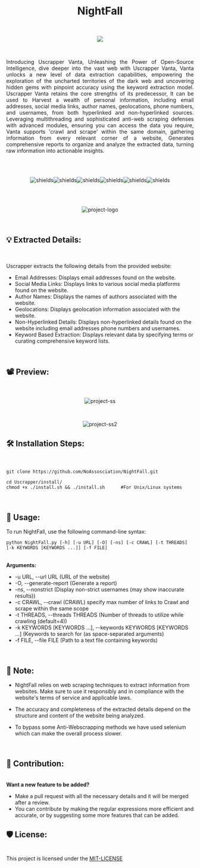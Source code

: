 <h1 align="center" id="title">NightFall</h1><br>

<p align="center"><img src="https://ibb.co/nBPqGwV"
"></p><br>

<p id="description" align="justify">Introducing Uscrapper Vanta, Unleashing the Power of Open-Source Intelligence, dive deeper into the vast web with Uscrapper Vanta, Vanta unlocks a new level of data extraction capabilities, empowering the exploration of the uncharted territories of the dark web and uncovering hidden gems with pinpoint accuracy using the keyword extraction model. Uscrapper Vanta retains the core strengths of its predecessor, It can be used to Harvest a wealth of personal information, including email addresses, social media links, author names, geolocations, phone numbers, and usernames, from both hyperlinked and non-hyperlinked sources. Leveraging multithreading and sophisticated anti-web scraping defenses with advanced modules, ensuring you can access the data you require, Vanta supports 'crawl and scrape' within the same domain, gathering information from every relevant corner of a website, Generates comprehensive reports to organize and analyze the extracted data, turning raw information into actionable insights.</p><br><br>

<p align="center"><img src="https://img.shields.io/badge/Linux-FCC624?style=for-the-badge&amp;logo=linux&amp;logoColor=black" alt="shields"><img src="https://img.shields.io/badge/tmux-1BB91F?style=for-the-badge&amp;logo=tmux&amp;logoColor=white" alt="shields"><img src="https://img.shields.io/badge/windows%20terminal-4D4D4D?style=for-the-badge&amp;logo=windows%20terminal&amp;logoColor=white" alt="shields"><img src="https://img.shields.io/badge/iTerm2-000000?style=for-the-badge&amp;logo=iterm2&amp;logoColor=white" alt="shields"><img src="https://img.shields.io/badge/Python-3776AB?style=for-the-badge&amp;logo=python&amp;logoColor=white" alt="shields"><img src="https://img.shields.io/badge/Tor-7D4698?style=for-the-badge&logo=Tor-Browser&logoColor=white&amp;logo=python&amp;logoColor=white" alt="shields"></p><br><br>

<p align="center"><img src="https://github.com/z0m31en7/Uscrapper/blob/main/Images/Logo.png" alt="project-logo"></p><br>



  
<h2>💡 Extracted Details:</h2><br>

Uscrapper extracts the following details from the provided website:

*   Email Addresses: Displays email addresses found on the website.
*   Social Media Links: Displays links to various social media platforms found on the website.
*   Author Names: Displays the names of authors associated with the website.
*   Geolocations: Displays geolocation information associated with the website.
*   Non-Hyperlinked Details: Displays non-hyperlinked details found on the website including email addresses phone numbers and usernames.
*   Keyword Based Extraction: Displays relevant data by specifying terms or curating comprehensive keyword lists.

<br><h2>📽 Preview:</h2><br>

<p align="center"><img src="https://github.com/z0m31en7/Uscrapper/blob/main/Images/Preview.png" alt="project-ss"></p><br>
<p align="center"><img src="https://github.com/z0m31en7/Uscrapper/blob/main/Images/Preview2.png" alt="project-ss2"></p>


<h2>🛠️ Installation Steps:</h2><br>

```
git clone https://github.com/NoAssosciation/NightFall.git
```
```
cd Uscrapper/install/ 
chmod +x ./install.sh && ./install.sh      #For Unix/Linux systems
```

<br><h2>🔮 Usage:</h2>

<p>To run NightFall, use the following command-line syntax:</p>

```
python NightFall.py [-h] [-u URL] [-O] [-ns] [-c CRAWL] [-t THREADS] [-k KEYWORDS [KEYWORDS ...]] [-f FILE]
```
<br><b>Arguments:</b>

*  -u URL, --url URL     (URL of the website)
*  -O, --generate-report (Generate a report)
*  -ns, --nonstrict      (Display non-strict usernames (may show inaccurate results))
*  -c CRAWL, --crawl     (CRAWL) specify max number of links to Crawl and scrape within the same scope
*  -t THREADS, --threads THREADS (Number of threads to utilize while crawling (default=4))
*  -k KEYWORDS [KEYWORDS ...], --keywords KEYWORDS [KEYWORDS ...]    (Keywords to search for (as space-separated arguments)
*  -f FILE, --file FILE  (Path to a text file containing keywords)

<br><h2>📜 Note:</h2>
* NightFall relies on web scraping techniques to extract information from websites. Make sure to use it responsibly and in compliance with the website's terms of service and applicable laws.

* The accuracy and completeness of the extracted details depend on the structure and content of the website being analyzed.

* To bypass some Anti-Webscrapping methods we have used selenium which can make the overall process slower.

<br><h2>💌 Contribution:</h2><br>
<b>Want a new feature to be added?</b><br>
* Make a pull request with all the necessary details and it will be merged after a review.
* You can contribute by making the regular expressions more efficient and accurate, or by suggesting some more features that can be added.

<h2>🛡️ License:</h2><br>
This project is licensed under the <a href="https://github.com/NoAssosciation/NightFall/blob/main/LICENSE">MIT-LICENSE</a><br><br>

